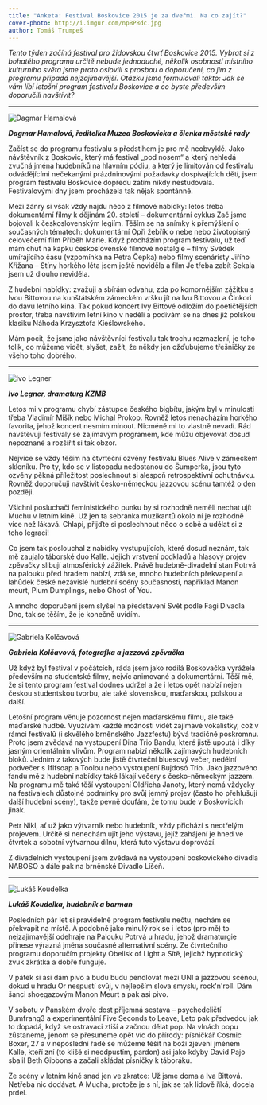 ```yaml
---
title: "Anketa: Festival Boskovice 2015 je za dveřmi. Na co zajít?"
cover-photo: http://i.imgur.com/npBP8dc.jpg
author: Tomáš Trumpeš
---
```


*Tento týden začíná festival pro židovskou čtvrť Boskovice 2015. Vybrat si z bohatého programu určitě nebude jednoduché, několik osobností místního kulturního světa jsme proto oslovili s prosbou o doporučení, co jim z programu připadá nejzajímavější. Otázku jsme formulovali takto: Jak se vám líbí letošní program festivalu Boskovice a co byste především doporučili navštívit?*

---

<img src="http://i.imgur.com/tjxtwVY.jpg" class="profile-picture" alt="Dagmar Hamalová">

***Dagmar Hamalová, ředitelka Muzea Boskovicka a členka městské rady***

Začíst se do programu festivalu s předstihem je pro mě neobvyklé. Jako návštěvník z Boskovic, který má festival „pod nosem“ a který nehledá zvučná jména hudebníků na hlavním pódiu, a který je limitován od festivalu odvádějícími nečekanými prázdninovými požadavky dospívajících dětí, jsem program festivalu Boskovice dopředu zatím nikdy nestudovala. Festivalovými dny jsem procházela tak nějak spontánně.  

Mezi žánry si však vždy najdu něco z filmové nabídky: letos třeba dokumentární filmy k dějinám 20. století – dokumentární cyklus Zač jsme bojovali k československým legiím.  Těším se na snímky k přemýšlení o současných tématech: dokumentární Opři žebřík o nebe nebo životopisný celovečerní film Příběh Marie. Když procházím program festivalu, už teď mám chuť na kapku československé filmové nostalgie – filmy Svědek umírajícího času (vzpomínka na Petra Čepka) nebo filmy scenáristy Jiřího Křižana – Stíny horkého léta jsem ještě neviděla a film Je třeba zabít Sekala jsem už dlouho neviděla.

Z hudební nabídky: zvažuji a sbírám odvahu, zda po komornějším zážitku s Ivou Bittovou na kunštátském zámeckém vršku jít na Ivu Bittovou a Činkori do davu letního kina. Tak pokud koncert Ivy Bittové odložím do poetičtějších prostor, třeba navštívím letní kino v neděli a podívám se na dnes již polskou klasiku Náhoda Krzysztofa Kieślowského.

Mám pocit, že jsme jako návštěvníci festivalu tak trochu rozmazlení, je toho tolik, co můžeme vidět, slyšet, zažít, že někdy jen ožďubujeme  třešničky ze všeho toho dobrého.

---

<img src="http://i.imgur.com/NaivBwB.jpg" class="profile-picture" alt="Ivo Legner">

***Ivo Legner, dramaturg KZMB***

Letos mi v programu chybí zástupce českého bigbítu, jakým byl v minulosti třeba Vladimír Mišík nebo Michal Prokop. Rovněž letos nenacházím horkého favorita, jehož koncert nesmím minout. Nicméně mi to vlastně nevadí. Rád navštěvuji festivaly se zajímavým programem, kde můžu objevovat dosud nepoznané a rozšířit si tak obzor.

Nejvíce se vždy těším na čtvrteční ozvěny festivalu Blues Alive v zámeckém skleníku. Pro ty, kdo se v listopadu nedostanou do Šumperka, jsou tyto ozvěny pěkná příležitost poslechnout si alespoň retrospektivní ochutnávku. Rovněž doporučuji navštívit česko-německou jazzovou scénu tamtéž o den později.

Všichni posluchači feministického punku by si rozhodně neměli nechat ujít Muchu v letním kině. Už jen ta sebranka muzikantů okolo ní je rozhodně více než lákavá. Chlapi, přijďte si poslechnout něco o sobě a udělat si z toho legraci!

Co jsem tak poslouchal z nabídky vystupujících, které dosud neznám, tak mě zaujalo táborské duo Kalle. Jejich vrstvení podkladů a hlasový projev zpěvačky slibují atmosférický zážitek. Právě hudebně-divadelní stan Potrvá na palouku před hradem nabízí, zdá se, mnoho hudebních překvapení a lahůdek české nezávislé hudební scény současnosti, například Manon meurt, Plum Dumplings, nebo Ghost of You.

A mnoho doporučení jsem slyšel na představení Svět podle Fagi Divadla Dno, tak se těším, že je konečně uvidím.

---

<img src="http://i.imgur.com/oaever4.jpg" class="profile-picture" alt="Gabriela Kolčavová">

***Gabriela Kolčavová, fotografka a jazzová zpěvačka***

Už když byl festival v počátcích, ráda jsem jako rodilá Boskovačka vyrážela především na studentské filmy, nejvíc animované a dokumentární. Těší mě, že si tento program festival dodnes udržel a že i letos opět nabízí nejen českou studentskou tvorbu, ale také slovenskou, maďarskou, polskou a další.

Letošní program věnuje pozornost nejen maďarskému filmu, ale také maďarské hudbě. Využívám každé možnosti vidět zajímavé vokalistky, což v rámci festivalů (i skvělého brněnského Jazzfestu) bývá tradičně poskromnu. Proto jsem zvědavá na vystoupení Dina Trio Bandu, které jistě upoutá i díky jasným orientálním vlivům. Program nabízí několik zajímavých hudebních bloků. Jedním z takových bude jistě čtvrteční bluesový večer, nedělní podvečer s 1flfsoap a Toolou nebo vystoupení Bujdosó Trio. Jako jazzového fandu mě z hudební nabídky také lákají večery s česko-německým jazzem. Na programu mě také těší vystoupení Oldřicha Janoty, který nemá vždycky na festivalech důstojné podmínky pro svůj jemný projev (často ho přehlušují další hudební scény), takže pevně doufám, že tomu bude v Boskovicích jinak.

Petr Nikl, ať už jako výtvarník nebo hudebník, vždy přichází s neotřelým projevem. Určitě si nenechám ujít jeho výstavu, jejíž zahájení je hned ve čtvrtek a sobotní výtvarnou dílnu, která tuto výstavu doprovází.

Z divadelních vystoupení jsem zvědavá na vystoupení boskovického divadla NABOSO a dále pak na brněnské Divadlo Líšeň.

---

<img src="http://i.imgur.com/9fklu2z.jpg" class="profile-picture" alt="Lukáš Koudelka">

***Lukáš Koudelka, hudebník a barman***

Posledních pár let si pravidelně program festivalu nečtu, nechám se překvapit na místě. A podobně jako minulý rok se i letos (pro mě) to nejzajímavější odehraje na Palouku Potrvá u hradu, jehož dramaturgie přinese výrazná jména současné alternativní scény. Ze čtvrtečního programu doporučím projekty Obelisk of Light a Sítě, jejichž hypnotický zvuk zkrátka a dobře funguje.

V pátek si asi dám pivo a budu budu pendlovat mezi UNI a jazzovou scénou, dokud u hradu Or nespustí svůj, v nejlepším slova smyslu, rock'n'roll. Dám šanci shoegazovým Manon Meurt a pak asi pivo.

V sobotu v Panském dvoře dost příjemná sestava – psychedeličtí Bumfrang3 a experimentální Five Seconds to Leave, Leto pak předvedou jak to dopadá, když se ostravaci ztiší a začnou dělat pop. Na vlnách popu zůstaneme, jenom se přesuneme opět víc do přírody: písničkář Cosmic Boxer, 27 a v neposlední řadě se můžeme těšit na boží zjevení jménem Kalle, kteří zní (to klišé si neodpustím, pardon) asi jako kdyby David Pajo sbalil Beth Gibbons a začali skládat písničky k táboráku. 

Ze scény v letním kině snad jen ve zkratce: Už jsme doma a Iva Bittová. Netřeba nic dodávat. A Mucha, protože je s ní, jak se tak lidově říká, docela prdel.